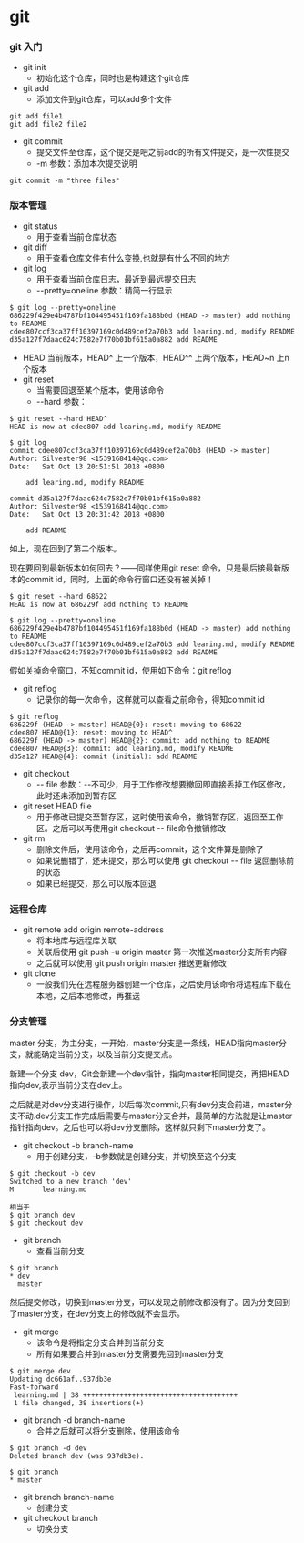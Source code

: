 # git

### git 入门
- git init 
    + 初始化这个仓库，同时也是构建这个git仓库
- git add
    + 添加文件到git仓库，可以add多个文件
```
git add file1
git add file2 file2
```
- git commit
    + 提交文件至仓库，这个提交是吧之前add的所有文件提交，是一次性提交
    + -m 参数：添加本次提交说明
```
git commit -m "three files"
```

### 版本管理
- git status
    + 用于查看当前仓库状态
- git diff
    + 用于查看仓库文件有什么变换,也就是有什么不同的地方
- git log
    + 用于查看当前仓库日志，最近到最远提交日志
    + --pretty=oneline 参数：精简一行显示
```
$ git log --pretty=oneline
686229f429e4b4787bf104495451f169fa188b0d (HEAD -> master) add nothing to README
cdee807ccf3ca37ff10397169c0d489cef2a70b3 add learing.md, modify README
d35a127f7daac624c7582e7f70b01bf615a0a882 add README
```
- HEAD 当前版本，HEAD^ 上一个版本，HEAD^^ 上两个版本，HEAD~n 上n个版本
- git reset
    + 当需要回退至某个版本，使用该命令
    + --hard 参数：
```
$ git reset --hard HEAD^
HEAD is now at cdee807 add learing.md, modify README

$ git log
commit cdee807ccf3ca37ff10397169c0d489cef2a70b3 (HEAD -> master)
Author: Silvester98 <1539168414@qq.com>
Date:   Sat Oct 13 20:51:51 2018 +0800

    add learing.md, modify README

commit d35a127f7daac624c7582e7f70b01bf615a0a882
Author: Silvester98 <1539168414@qq.com>
Date:   Sat Oct 13 20:31:42 2018 +0800

    add README
```
如上，现在回到了第二个版本。

现在要回到最新版本如何回去？——同样使用git reset 命令，只是最后接最新版本的commit id，同时，上面的命令行窗口还没有被关掉！
```
$ git reset --hard 68622
HEAD is now at 686229f add nothing to README

$ git log --pretty=oneline
686229f429e4b4787bf104495451f169fa188b0d (HEAD -> master) add nothing to README
cdee807ccf3ca37ff10397169c0d489cef2a70b3 add learing.md, modify README
d35a127f7daac624c7582e7f70b01bf615a0a882 add README
```
假如关掉命令窗口，不知commit id，使用如下命令：git reflog

- git reflog
    + 记录你的每一次命令，这样就可以查看之前命令，得知commit id
```
$ git reflog
686229f (HEAD -> master) HEAD@{0}: reset: moving to 68622
cdee807 HEAD@{1}: reset: moving to HEAD^
686229f (HEAD -> master) HEAD@{2}: commit: add nothing to README
cdee807 HEAD@{3}: commit: add learing.md, modify README
d35a127 HEAD@{4}: commit (initial): add README
```
- git checkout
    + -- file 参数：--不可少，用于工作修改想要撤回即直接丢掉工作区修改，此时还未添加到暂存区
- git reset HEAD file
    + 用于修改已提交至暂存区，这时使用该命令，撤销暂存区，返回至工作区。之后可以再使用git checkout -- file命令撤销修改
- git rm
    + 删除文件后，使用该命令，之后再commit，这个文件算是删除了
    + 如果说删错了，还未提交，那么可以使用 git checkout -- file 返回删除前的状态
    + 如果已经提交，那么可以版本回退

### 远程仓库
- git remote add origin remote-address
    + 将本地库与远程库关联
    + 关联后使用 git push -u origin master 第一次推送master分支所有内容
    + 之后就可以使用 git push origin master 推送更新修改
- git clone
    + 一般我们先在远程服务器创建一个仓库，之后使用该命令将远程库下载在本地，之后本地修改，再推送

### 分支管理
master 分支，为主分支，一开始，master分支是一条线，HEAD指向master分支，就能确定当前分支，以及当前分支提交点。

新建一个分支 dev，Git会新建一个dev指针，指向master相同提交，再把HEAD指向dev,表示当前分支在dev上。

之后就是对dev分支进行操作，以后每次commit,只有dev分支会前进，master分支不动.dev分支工作完成后需要与master分支合并，最简单的方法就是让master指针指向dev。之后也可以将dev分支删除，这样就只剩下master分支了。

- git checkout -b branch-name
    + 用于创建分支，-b参数就是创建分支，并切换至这个分支
```
$ git checkout -b dev
Switched to a new branch 'dev'
M       learning.md

相当于
$ git branch dev
$ git checkout dev
```
- git branch
    + 查看当前分支
```
$ git branch
* dev
  master
```

然后提交修改，切换到master分支，可以发现之前修改都没有了。因为分支回到了master分支，在dev分支上的修改就不会显示。

- git merge
    + 该命令是将指定分支合并到当前分支
    + 所有如果要合并到master分支需要先回到master分支
```
$ git merge dev
Updating dc661af..937db3e
Fast-forward
 learning.md | 38 ++++++++++++++++++++++++++++++++++++++
 1 file changed, 38 insertions(+)
```
- git branch -d branch-name
    + 合并之后就可以将分支删除，使用该命令
```
$ git branch -d dev
Deleted branch dev (was 937db3e).

$ git branch
* master
```
- git branch branch-name
    + 创建分支
- git checkout branch
    + 切换分支




